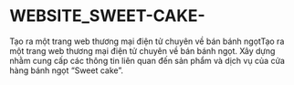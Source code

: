 # WEBSITE_SWEET-CAKE-
Tạo ra một trang web thương mại điện tử chuyên về bán bánh ngọtTạo ra một trang web thương mại điện tử chuyên về bán bánh ngọt. Xây dựng nhằm cung cấp các thông tin liên quan đến sản phẩm và dịch vụ của cửa hàng bánh ngọt “Sweet cake”. 
